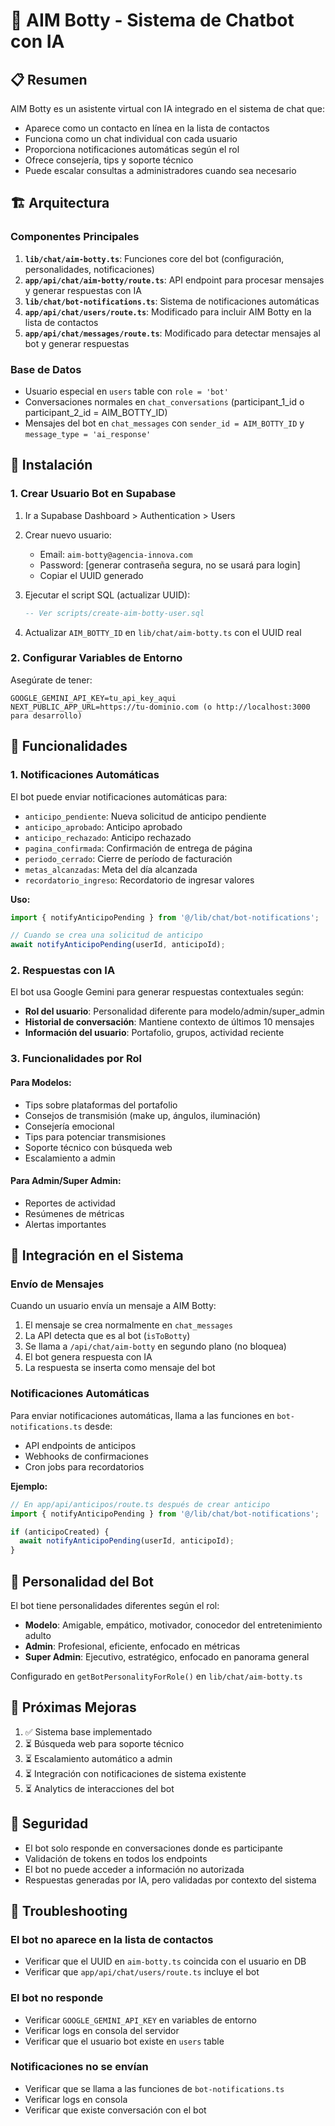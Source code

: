 # 🤖 AIM Botty - Sistema de Chatbot con IA

## 📋 Resumen

AIM Botty es un asistente virtual con IA integrado en el sistema de chat que:
- Aparece como un contacto en línea en la lista de contactos
- Funciona como un chat individual con cada usuario
- Proporciona notificaciones automáticas según el rol
- Ofrece consejería, tips y soporte técnico
- Puede escalar consultas a administradores cuando sea necesario

## 🏗️ Arquitectura

### Componentes Principales

1. **`lib/chat/aim-botty.ts`**: Funciones core del bot (configuración, personalidades, notificaciones)
2. **`app/api/chat/aim-botty/route.ts`**: API endpoint para procesar mensajes y generar respuestas con IA
3. **`lib/chat/bot-notifications.ts`**: Sistema de notificaciones automáticas
4. **`app/api/chat/users/route.ts`**: Modificado para incluir AIM Botty en la lista de contactos
5. **`app/api/chat/messages/route.ts`**: Modificado para detectar mensajes al bot y generar respuestas

### Base de Datos

- Usuario especial en `users` table con `role = 'bot'`
- Conversaciones normales en `chat_conversations` (participant_1_id o participant_2_id = AIM_BOTTY_ID)
- Mensajes del bot en `chat_messages` con `sender_id = AIM_BOTTY_ID` y `message_type = 'ai_response'`

## 🚀 Instalación

### 1. Crear Usuario Bot en Supabase

1. Ir a Supabase Dashboard > Authentication > Users
2. Crear nuevo usuario:
   - Email: `aim-botty@agencia-innova.com`
   - Password: [generar contraseña segura, no se usará para login]
   - Copiar el UUID generado

3. Ejecutar el script SQL (actualizar UUID):
   ```sql
   -- Ver scripts/create-aim-botty-user.sql
   ```

4. Actualizar `AIM_BOTTY_ID` en `lib/chat/aim-botty.ts` con el UUID real

### 2. Configurar Variables de Entorno

Asegúrate de tener:
```env
GOOGLE_GEMINI_API_KEY=tu_api_key_aqui
NEXT_PUBLIC_APP_URL=https://tu-dominio.com (o http://localhost:3000 para desarrollo)
```

## 🎯 Funcionalidades

### 1. Notificaciones Automáticas

El bot puede enviar notificaciones automáticas para:
- `anticipo_pendiente`: Nueva solicitud de anticipo pendiente
- `anticipo_aprobado`: Anticipo aprobado
- `anticipo_rechazado`: Anticipo rechazado
- `pagina_confirmada`: Confirmación de entrega de página
- `periodo_cerrado`: Cierre de período de facturación
- `metas_alcanzadas`: Meta del día alcanzada
- `recordatorio_ingreso`: Recordatorio de ingresar valores

**Uso:**
```typescript
import { notifyAnticipoPending } from '@/lib/chat/bot-notifications';

// Cuando se crea una solicitud de anticipo
await notifyAnticipoPending(userId, anticipoId);
```

### 2. Respuestas con IA

El bot usa Google Gemini para generar respuestas contextuales según:
- **Rol del usuario**: Personalidad diferente para modelo/admin/super_admin
- **Historial de conversación**: Mantiene contexto de últimos 10 mensajes
- **Información del usuario**: Portafolio, grupos, actividad reciente

### 3. Funcionalidades por Rol

#### Para Modelos:
- Tips sobre plataformas del portafolio
- Consejos de transmisión (make up, ángulos, iluminación)
- Consejería emocional
- Tips para potenciar transmisiones
- Soporte técnico con búsqueda web
- Escalamiento a admin

#### Para Admin/Super Admin:
- Reportes de actividad
- Resúmenes de métricas
- Alertas importantes

## 🔧 Integración en el Sistema

### Envío de Mensajes

Cuando un usuario envía un mensaje a AIM Botty:
1. El mensaje se crea normalmente en `chat_messages`
2. La API detecta que es al bot (`isToBotty`)
3. Se llama a `/api/chat/aim-botty` en segundo plano (no bloquea)
4. El bot genera respuesta con IA
5. La respuesta se inserta como mensaje del bot

### Notificaciones Automáticas

Para enviar notificaciones automáticas, llama a las funciones en `bot-notifications.ts` desde:
- API endpoints de anticipos
- Webhooks de confirmaciones
- Cron jobs para recordatorios

**Ejemplo:**
```typescript
// En app/api/anticipos/route.ts después de crear anticipo
import { notifyAnticipoPending } from '@/lib/chat/bot-notifications';

if (anticipoCreated) {
  await notifyAnticipoPending(userId, anticipoId);
}
```

## 🎨 Personalidad del Bot

El bot tiene personalidades diferentes según el rol:

- **Modelo**: Amigable, empático, motivador, conocedor del entretenimiento adulto
- **Admin**: Profesional, eficiente, enfocado en métricas
- **Super Admin**: Ejecutivo, estratégico, enfocado en panorama general

Configurado en `getBotPersonalityForRole()` en `lib/chat/aim-botty.ts`

## 📝 Próximas Mejoras

1. ✅ Sistema base implementado
2. ⏳ Búsqueda web para soporte técnico
3. ⏳ Escalamiento automático a admin
4. ⏳ Integración con notificaciones de sistema existente
5. ⏳ Analytics de interacciones del bot

## 🔐 Seguridad

- El bot solo responde en conversaciones donde es participante
- Validación de tokens en todos los endpoints
- El bot no puede acceder a información no autorizada
- Respuestas generadas por IA, pero validadas por contexto del sistema

## 🐛 Troubleshooting

### El bot no aparece en la lista de contactos
- Verificar que el UUID en `aim-botty.ts` coincida con el usuario en DB
- Verificar que `app/api/chat/users/route.ts` incluye el bot

### El bot no responde
- Verificar `GOOGLE_GEMINI_API_KEY` en variables de entorno
- Verificar logs en consola del servidor
- Verificar que el usuario bot existe en `users` table

### Notificaciones no se envían
- Verificar que se llama a las funciones de `bot-notifications.ts`
- Verificar logs en consola
- Verificar que existe conversación con el bot



